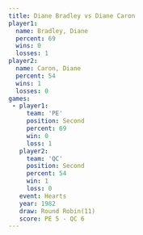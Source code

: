 ```yaml
---
title: Diane Bradley vs Diane Caron
player1:              
  name: Bradley, Diane
  percent: 69         
  wins: 0             
  losses: 1           
player2:              
  name: Caron, Diane  
  percent: 54         
  wins: 1             
  losses: 0           
games:
 - player1:          
     team: 'PE'      
     position: Second
     percent: 69     
     win: 0          
     loss: 1         
   player2:          
     team: 'QC'      
     position: Second
     percent: 54     
     win: 1          
     loss: 0         
   event: Hearts        
   year: 1982           
   draw: Round Robin(11)
   score: PE 5 - QC 6   
---
```

